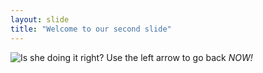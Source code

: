 ```yaml
---
layout: slide
title: "Welcome to our second slide"
---
```

![Is she doing it right?](https://i.imgur.com/i3pyugJ.jpg)
Use the left arrow to go back *NOW!*